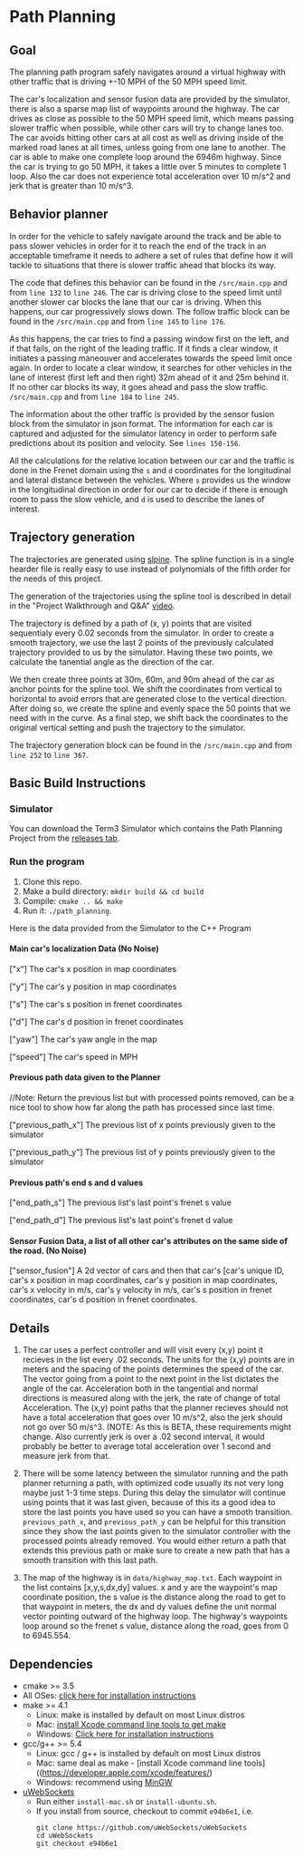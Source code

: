 # Path Planning

## Goal
The planning path program safely navigates around a virtual highway with other traffic that is driving +-10 MPH of the 50 MPH speed limit.

The car's localization and sensor fusion data are provided by the simulator, there is also a sparse map list of waypoints around the highway. The car drives as close as possible to the 50 MPH speed limit, which means passing slower traffic when possible, while other cars will try to change lanes too. The car avoids hitting other cars at all cost as well as driving inside of the marked road lanes at all times, unless going from one lane to another. The car is able to make one complete loop around the 6946m highway. Since the car is trying to go 50 MPH, it takes a little over 5 minutes to complete 1 loop. Also the car does not experience total acceleration over 10 m/s^2 and jerk that is greater than 10 m/s^3.

## Behavior planner

In order for the vehicle to safely navigate around the track and be able to pass slower vehicles in order for it to reach the end of the track in an acceptable timeframe it needs to adhere a set of rules that define how it will tackle to situations that there is slower traffic ahead that blocks its way.

The code that defines this behavior can be found in the `/src/main.cpp` and from `line 132` to `line 246`. The car is driving close to the speed limit until another slower car blocks the lane that our car is driving. When this happens, our car progressively slows down. The follow traffic block can be found in the `/src/main.cpp` and from `line 145` to `line 176`.


As this happens, the car tries to find a passing window first on the left, and if that fails, on the right of the leading traffic. If it finds a clear window, it initiates a passing maneouver and accelerates towards the speed limit once again. In order to locate a clear window, it searches for other vehicles in the lane of interest (first left and then right) 32m ahead of it and 25m behind it. If no other car blocks its way, it goes ahead and pass the slow traffic. `/src/main.cpp` and from `line 184` to `line 245`.

The information about the other traffic is provided by the sensor fusion block from the simulator in json format. The information for each car is captured and adjusted for the simulator latency in order to perform safe predictions about its position and velocity. See `lines 150-156`.

All the calculations for the relative location between our car and the traffic is done in the Frenet domain using the `s` and `d` coordinates for the longitudinal and lateral distance between the vehicles. Where `s` provides us the window in the longitudinal direction in order for our car to decide if there is enough room to pass the slow vehicle, and `d` is used to describe the lanes of interest.

## Trajectory generation

The trajectories are generated using [slpine](http://kluge.in-chemnitz.de/opensource/spline/). The spline function is in a single hearder file is really easy to use instead of polynomials of the fifth order for the needs of this project.

The generation of the trajectories using the spline tool is described in detail in the "Project Walkthrough and Q&A" [video](https://www.youtube.com/watch?v=7sI3VHFPP0w).

The trajectory is defined by a path of (x, y) points that are visited sequentialy every 0.02 seconds from the simulator. In order to create a smooth trajectory, we use the last 2 points of the previously calculated trajectory provided to us by the simulator. Having these two points, we calculate the tanential angle as the direction of the car.

We then create three points at 30m, 60m, and 90m ahead of the car as anchor points for the spline tool. We shift the coordinates from vertical to horizontal to avoid errors that are generated close to the vertical direction. After doing so, we create the spline and evenly space the 50 points that we need with in the curve. As a final step, we shift back the coordinates to the original vertical setting and push the trajectory to the simulator.

The trajectory generation block can be found in the `/src/main.cpp` and from `line 252` to `line 367`.

## Basic Build Instructions

### Simulator
You can download the Term3 Simulator which contains the Path Planning Project from the [releases tab](https://github.com/udacity/self-driving-car-sim/releases).

### Run the program

1. Clone this repo.
2. Make a build directory: `mkdir build && cd build`
3. Compile: `cmake .. && make`
4. Run it: `./path_planning`.

Here is the data provided from the Simulator to the C++ Program

#### Main car's localization Data (No Noise)

["x"] The car's x position in map coordinates

["y"] The car's y position in map coordinates

["s"] The car's s position in frenet coordinates

["d"] The car's d position in frenet coordinates

["yaw"] The car's yaw angle in the map

["speed"] The car's speed in MPH

#### Previous path data given to the Planner

//Note: Return the previous list but with processed points removed, can be a nice tool to show how far along
the path has processed since last time. 

["previous_path_x"] The previous list of x points previously given to the simulator

["previous_path_y"] The previous list of y points previously given to the simulator

#### Previous path's end s and d values 

["end_path_s"] The previous list's last point's frenet s value

["end_path_d"] The previous list's last point's frenet d value

#### Sensor Fusion Data, a list of all other car's attributes on the same side of the road. (No Noise)

["sensor_fusion"] A 2d vector of cars and then that car's [car's unique ID, car's x position in map coordinates, car's y position in map coordinates, car's x velocity in m/s, car's y velocity in m/s, car's s position in frenet coordinates, car's d position in frenet coordinates. 

## Details

1. The car uses a perfect controller and will visit every (x,y) point it recieves in the list every .02 seconds. The units for the (x,y) points are in meters and the spacing of the points determines the speed of the car. The vector going from a point to the next point in the list dictates the angle of the car. Acceleration both in the tangential and normal directions is measured along with the jerk, the rate of change of total Acceleration. The (x,y) point paths that the planner recieves should not have a total acceleration that goes over 10 m/s^2, also the jerk should not go over 50 m/s^3. (NOTE: As this is BETA, these requirements might change. Also currently jerk is over a .02 second interval, it would probably be better to average total acceleration over 1 second and measure jerk from that.

2. There will be some latency between the simulator running and the path planner returning a path, with optimized code usually its not very long maybe just 1-3 time steps. During this delay the simulator will continue using points that it was last given, because of this its a good idea to store the last points you have used so you can have a smooth transition. `previous_path_x`, and `previous_path_y` can be helpful for this transition since they show the last points given to the simulator controller with the processed points already removed. You would either return a path that extends this previous path or make sure to create a new path that has a smooth transition with this last path.

3. The map of the highway is in `data/highway_map.txt`. Each waypoint in the list contains  [x,y,s,dx,dy] values. x and y are the waypoint's map coordinate position, the s value is the distance along the road to get to that waypoint in meters, the dx and dy values define the unit normal vector pointing outward of the highway loop. The highway's waypoints loop around so the frenet s value, distance along the road, goes from 0 to 6945.554.

## Dependencies

* cmake >= 3.5
 * All OSes: [click here for installation instructions](https://cmake.org/install/)
* make >= 4.1
  * Linux: make is installed by default on most Linux distros
  * Mac: [install Xcode command line tools to get make](https://developer.apple.com/xcode/features/)
  * Windows: [Click here for installation instructions](http://gnuwin32.sourceforge.net/packages/make.htm)
* gcc/g++ >= 5.4
  * Linux: gcc / g++ is installed by default on most Linux distros
  * Mac: same deal as make - [install Xcode command line tools]((https://developer.apple.com/xcode/features/)
  * Windows: recommend using [MinGW](http://www.mingw.org/)
* [uWebSockets](https://github.com/uWebSockets/uWebSockets)
  * Run either `install-mac.sh` or `install-ubuntu.sh`.
  * If you install from source, checkout to commit `e94b6e1`, i.e.
    ```
    git clone https://github.com/uWebSockets/uWebSockets 
    cd uWebSockets
    git checkout e94b6e1
    ```

